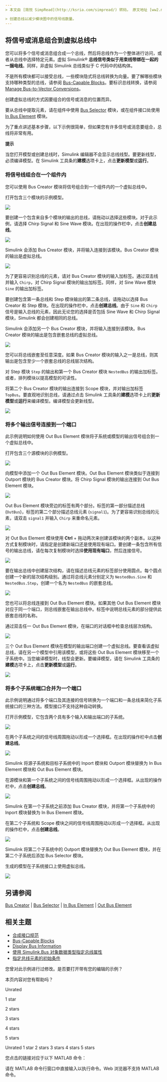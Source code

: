 ```yaml
---
> 本文由 [简悦 SimpRead](http://ksria.com/simpread/) 转码， 原文地址 [ww2.mathworks.cn](https://ww2.mathworks.cn/help/simulink/ug/getting-started-with-buses.html)

> 创建总线以减少模块图中的信号线数量。
---
```

## 将信号或消息组合到虚拟总线中

您可以将多个信号或消息组合成一个总线，然后将总线作为一个整体进行访问，或者从总线中选择特定元素。虚拟 Simulink® **总线信号类似于用束线带绑在一起的一捆电线**。同样，非虚拟 Simulink 总线类似于 C 代码中的结构体。

不是所有模块都可以接受总线，一些模块隐式将总线转换为向量。要了解哪些模块支持哪种类型的总线，请参阅 [Bus-Capable Blocks](https://ww2.mathworks.cn/help/simulink/ug/bus-capable-blocks-1.html)。要标识总线转换，请参阅 [Manage Bus-to-Vector Conversions](https://ww2.mathworks.cn/help/simulink/slref/convert-bus-signal-to-a-vector.html)。

创建虚拟总线的方式因要组合的信号或消息的位置而异。

要从总线中提取元素，请在组件中使用 [Bus Selector](https://ww2.mathworks.cn/help/simulink/slref/busselector.html) 模块，或在组件接口处使用 [In Bus Element](https://ww2.mathworks.cn/help/simulink/slref/inbuselement.html) 模块。

为了重点讲述基本步骤，以下示例很简单，但如果您有许多信号或消息要组合，总线将非常有用。

**提示**

当您打开模型或创建总线时，Simulink 编辑器不会显示总线线型。要更新线型，必须编译模型。在 Simulink 工具条的**建模**选项卡上，点击**更新模型**或**运行**。

### 将信号线组合在一个组件内

您可以使用 Bus Creator 模块将信号组合到一个组件内的一个虚拟总线中。

打开包含三个模块的示例模型。

![](https://ww2.mathworks.cn/help/examples/simulink/win64/CreateAndUseVirtualBusesExample_01.png)

要创建一个包含来自多个模块的输出的总线，请拖动以选择这些模块。对于此示例，请选择 Chirp Signal 和 Sine Wave 模块。在出现的操作栏中，点击**创建总线**。

![](https://ww2.mathworks.cn/help/examples/simulink/win64/xxVirtualBusCreationActionBar.png)

Simulink 会添加 Bus Creator 模块，并将输入连接到该模块。Bus Creator 模块的输出是虚拟总线。

![](https://ww2.mathworks.cn/help/examples/simulink/win64/xxVirtualBusCreation1.png)

为了更容易识别总线的元素，请对 Bus Creator 模块的输入加标签。通过双击线并输入 `Chirp`，对 Chirp Signal 模块的输出加标签。同样，对 Sine Wave 模块 `Sine` 的输出加标签。

要创建包含第一条总线和 Step 模块输出的第二条总线，请拖动以选择 Bus Creator 和 Step 模块。在出现的操作栏中，点击**创建总线**。由于 `Sine` 和 `Chirp` 信号是输入总线的元素，因此无论您的选择是否包括 Sine Wave 和 Chirp Signal 模块，Simulink 都会创建相同的总线。

Simulink 会添加另一个 Bus Creator 模块，并将输入连接到该模块。Bus Creator 模块的输出是包含嵌套总线的虚拟总线。

![](https://ww2.mathworks.cn/help/examples/simulink/win64/xxVirtualBusCreation2.png)

您可以将总线嵌套至任意深度。如果 Bus Creator 模块的输入之一是总线，则其输出是包含至少一个嵌套总线的总线层次结构。

对 Step 模块 `Step` 的输出和第一个 Bus Creator 模块 `NestedBus` 的输出加标签。或者，排列模块以提高模型的可读性。

将第二个 Bus Creator 模块的输出连接到 Scope 模块，并对输出加标签 `TopBus`。要直观地识别总线，请通过点击 Simulink 工具条的**建模**选项卡上的**更新模型**或**运行**来编译模型。编译模型会更新线型。

![](https://ww2.mathworks.cn/help/examples/simulink/win64/xxVirtualBusCreationFinal.png)

### 将多个输出信号连接到一个端口

此示例说明如何使用 Out Bus Element 模块将子系统或模型的输出信号组合到一个虚拟总线中。

打开包含三个源模块的示例模型。

![](https://ww2.mathworks.cn/help/simulink/ug/createvirtualbusesatinterfacesexample_01_zh_CN.png)

向模型中添加一个 Out Bus Element 模块。Out Bus Element 模块类似于连接到 Outport 模块的 Bus Creator 模块。将 Chirp Signal 模块的输出连接到 Out Bus Element 模块。

![](https://ww2.mathworks.cn/help/examples/simulink/win64/xxVirtualBusOutputCreationBlock.png)

Out Bus Element 模块旁边的标签有两个部分。标签的第一部分描述总线 (`OutBus`)，标签的第二个部分描述总线元素 (`signal1`)。为了更容易识别总线的元素，请双击 `signal1` 并输入 `Chirp` 来重命名元素。

![](https://ww2.mathworks.cn/help/examples/simulink/win64/xxVirtualBusOutputCreationLabel.png)

对 Out Bus Element 模块使用 **Ctrl** + 拖动两次来创建该模块的两个副本。以这种方式复制模块时，请指定是创建新端口还是使用现有端口。要创建一条包含所有信号的输出总线，请在每次复制模块时选择**使用现有端口**，然后连接信号。

![](https://ww2.mathworks.cn/help/examples/simulink/win64/xxVirtualBusOutputCreationSelection.png)

要在输出总线中创建层次结构，请在描述总线元素的标签部分使用圆点。每个圆点创建一个新的层次结构级别。通过将总线元素分别定义为 `NestedBus.Sine` 和 `NestedBus.Step`，创建一个名为 `NestedBus` 的嵌套总线。

![](https://ww2.mathworks.cn/help/examples/simulink/win64/xxVirtualBusOutputCreationHierarchy.png)

您也可以将总线连接到 Out Bus Element 模块。如果其他 Out Bus Element 模块对应于同一个端口，则总线嵌套在输出总线中。标签中说明总线元素的部分提供此嵌套总线的名称。

通过双击任一 Out Bus Element 模块，在端口的对话框中检查总线层次结构。

![](https://ww2.mathworks.cn/help/examples/simulink/win64/xxVirtualBusOutputCreationDialog.png)

三个 Out Bus Element 模块在模型的输出端口创建一个虚拟总线。要查看该虚拟总线，请在另一个模型中引用该模型，或将这些 Out Bus Element 模块移至一个子系统中。当您编译模型时，线型会更新。要编译模型，请在 Simulink 工具条的**建模**选项卡上，点击**更新模型**或**运行**。

![](https://ww2.mathworks.cn/help/examples/simulink/win64/xxVirtualBusOutputCreationPort.png)

### 将多个子系统端口合并为一个端口

此示例说明通过将多个端口及其连接的信号转换为一个端口和一条总线来简化子系统接口的三种方法。模型接口不支持这种自动转换。

打开示例模型，它包含两个具有多个输入和输出端口的子系统。

![](https://ww2.mathworks.cn/help/examples/simulink/win64/ConvertMultiplePortsIntoABusPortExample_01.png)

在两个子系统之间的信号线周围拖动以形成一个选择框。在出现的操作栏中点击**创建总线**。

![](https://ww2.mathworks.cn/help/examples/simulink/win64/xxVirtualBusPortCreationBetween.png)

Simulink 将源子系统和目标子系统中的 Inport 模块和 Outport 模块替换为 In Bus Element 模块和 Out Bus Element 模块。

在源模块和第一个子系统之间的信号线周围拖动以形成一个选择框。从出现的操作栏中，点击**创建总线**。

![](https://ww2.mathworks.cn/help/examples/simulink/win64/xxVirtualBusPortCreationInput.png)

Simulink 在第一个子系统之前添加 Bus Creator 模块，并将第一个子系统中的 Inport 模块替换为 In Bus Element 模块。

在第二个子系统和 Scope 模块之间的信号线周围拖动以形成一个选择框。从出现的操作栏中，点击**创建总线**。

![](https://ww2.mathworks.cn/help/examples/simulink/win64/xxVirtualBusPortCreationOutput.png)

Simulink 将第二个子系统中的 Outport 模块替换为 Out Bus Element 模块，并在第二个子系统后添加 Bus Selector 模块。

生成的模型在子系统接口上使用虚拟总线。

![](https://ww2.mathworks.cn/help/simulink/ug/xxvirtualbusportcreationfinal_zh_CN.png)

## 另请参阅

[Bus Creator](https://ww2.mathworks.cn/help/simulink/slref/buscreator.html) | [Bus Selector](https://ww2.mathworks.cn/help/simulink/slref/busselector.html) | [In Bus Element](https://ww2.mathworks.cn/help/simulink/slref/inbuselement.html) | [Out Bus Element](https://ww2.mathworks.cn/help/simulink/slref/outbuselement.html)

## 相关主题

- [合成接口规范](https://ww2.mathworks.cn/help/simulink/ug/composite-signal-techniques.html)
- [Bus-Capable Blocks](https://ww2.mathworks.cn/help/simulink/ug/bus-capable-blocks-1.html)
- [Display Bus Information](https://ww2.mathworks.cn/help/simulink/ug/view-composite-signals.html)
- [使用 Simulink.Bus 对象数据类型指定总线属性](https://ww2.mathworks.cn/help/simulink/ug/when-to-use-bus-objects.html)
- [指定总线元素的初始条件](https://ww2.mathworks.cn/help/simulink/ug/specifying-initial-conditions-for-bus-signals.html)

您曾对此示例进行过修改。是否要打开带有您的编辑的示例？

本页内容对您有帮助吗？

Unrated

1 star

2 stars

3 stars

4 stars

5 stars

Unrated 1 star 2 stars 3 stars 4 stars 5 stars

您点击的链接对应于以下 MATLAB 命令：

请在 MATLAB 命令行窗口中直接输入以执行命令。Web 浏览器不支持 MATLAB 命令。
